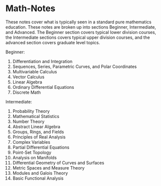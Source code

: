 # Math-Notes
These notes cover what is typically seen in a standard pure mathematics education. These notes are broken up into sections Beginner, Intermediate, and Advanced. The Beginner section covers typical lower division courses, the Intermediate sections covers typical upper division courses, and the advanced section covers graduate level topics.

Beginner:
1. Differentiation and Integration
2. Sequences, Series, Parametric Curves, and Polar Coordinates
3. Multivariable Calculus
4. Vector Calculus
5. Linear Algebra
6. Ordinary Differential Equations
7. Discrete Math

Intermediate:
1. Probability Theory
2. Mathematical Statistics
3. Number Theory
4. Abstract Linear Algebra
5. Groups, Rings, and Fields
6. Principles of Real Analysis
7. Complex Variables
8. Partial Differential Equations
9. Point-Set Topology
10. Analysis on Manifolds
11. Differential Geometry of Curves and Surfaces
12. Metric Spaces and Measure Theory
13. Modules and Galois Theory
14. Basic Functional Analysis
    
